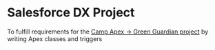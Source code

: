 # Salesforce DX Project

To fulfill requirements for the [Camp Apex &rarr; Green Guardian project](https://campapex.org/course/GreenGuardian) by writing Apex classes and triggers